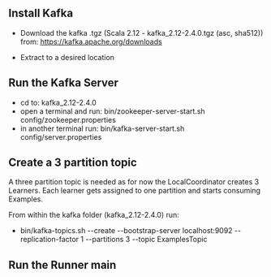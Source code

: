 ## Install Kafka

* Download the kafka .tgz (Scala 2.12  - kafka_2.12-2.4.0.tgz (asc, sha512)) from: https://kafka.apache.org/downloads

* Extract to a desired location

## Run the Kafka Server

* cd to: kafka_2.12-2.4.0
* open a terminal and run: bin/zookeeper-server-start.sh config/zookeeper.properties
* in another terminal run: bin/kafka-server-start.sh config/server.properties

## Create a 3 partition topic

A three partition topic is needed as for now the LocalCoordinator creates 3 Learners. Each learner gets assigned to one partition and starts consuming Examples. 

From within the kafka folder (kafka_2.12-2.4.0) run:

* bin/kafka-topics.sh --create --bootstrap-server localhost:9092 --replication-factor 1 --partitions 3 --topic ExamplesTopic

## Run the Runner main

